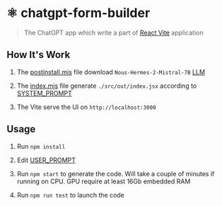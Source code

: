 # ⚛️ chatgpt-form-builder

> The ChatGPT app which write a part of [React Vite](https://vitejs.dev/) application

## How It's Work

1. The [postinstall.mjs](./scripts/postinstall.mjs) file download `Nous-Hermes-2-Mistral-7B` [LLM](https://en.wikipedia.org/wiki/Large_language_model)

2. The [index.mjs](./index.mjs) file generate `./src/out/index.jsx` according to [SYSTEM_PROMPT](./assets/SYSTEM_PROMPT.txt)

3. The Vite serve the UI on `http://localhost:3000`

## Usage

1. Run `npm install`

2. Edit [USER_PROMPT](./assets/USER_PROMPT.txt)

3. Run `npm start` to generate the code. Will take a couple of minutes if running on CPU. GPU require at least 16Gb embedded RAM

4. Run `npm run test` to launch the code
